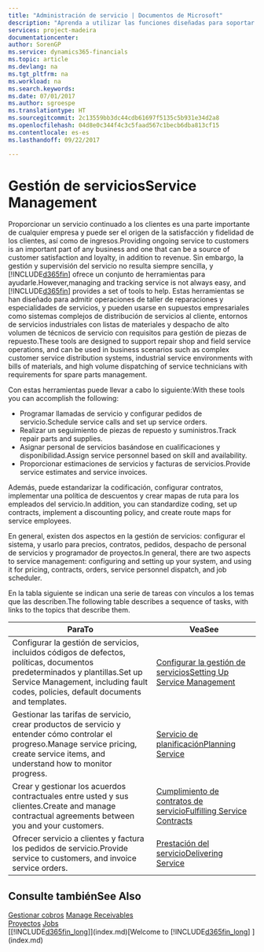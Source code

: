 ```yaml
---
title: "Administración de servicio | Documentos de Microsoft"
description: "Aprenda a utilizar las funciones diseñadas para soportar las operaciones del taller de reparaciones y del servicio de campo."
services: project-madeira
documentationcenter: 
author: SorenGP
ms.service: dynamics365-financials
ms.topic: article
ms.devlang: na
ms.tgt_pltfrm: na
ms.workload: na
ms.search.keywords: 
ms.date: 07/01/2017
ms.author: sgroespe
ms.translationtype: HT
ms.sourcegitcommit: 2c13559bb3dc44cdb61697f5135c5b931e34d2a8
ms.openlocfilehash: 04d8e0c344f4c3c5faad567c1becb6dba813cf15
ms.contentlocale: es-es
ms.lasthandoff: 09/22/2017

---
```

# <a name="service-management"></a><span data-ttu-id="14893-103">Gestión de servicios</span><span class="sxs-lookup"><span data-stu-id="14893-103">Service Management</span></span>
<span data-ttu-id="14893-104">Proporcionar un servicio continuado a los clientes es una parte importante de cualquier empresa y puede ser el origen de la satisfacción y fidelidad de los clientes, así como de ingresos.</span><span class="sxs-lookup"><span data-stu-id="14893-104">Providing ongoing service to customers is an important part of any business and one that can be a source of customer satisfaction and loyalty, in addition to revenue.</span></span> <span data-ttu-id="14893-105">Sin embargo, la gestión y supervisión del servicio no resulta siempre sencilla, y [!INCLUDE[d365fin](includes/d365fin_md.md)] ofrece un conjunto de herramientas para ayudarle.</span><span class="sxs-lookup"><span data-stu-id="14893-105">However,managing and tracking service is not always easy, and [!INCLUDE[d365fin](includes/d365fin_md.md)] provides a set of tools to help.</span></span> <span data-ttu-id="14893-106">Estas herramientas se han diseñado para admitir operaciones de taller de reparaciones y especialidades de servicios, y pueden usarse en supuestos empresariales como sistemas complejos de distribución de servicios al cliente, entornos de servicios industriales con listas de materiales y despacho de alto volumen de técnicos de servicio con requisitos para gestión de piezas de repuesto.</span><span class="sxs-lookup"><span data-stu-id="14893-106">These tools are designed to support repair shop and field service operations, and can be used in business scenarios such as complex customer service distribution systems, industrial service environments with bills of materials, and high volume dispatching of service technicians with requirements for spare parts management.</span></span>  
  
 <span data-ttu-id="14893-107">Con estas herramientas puede llevar a cabo lo siguiente:</span><span class="sxs-lookup"><span data-stu-id="14893-107">With these tools you can accomplish the following:</span></span>  
  
* <span data-ttu-id="14893-108">Programar llamadas de servicio y configurar pedidos de servicio.</span><span class="sxs-lookup"><span data-stu-id="14893-108">Schedule service calls and set up service orders.</span></span>  
* <span data-ttu-id="14893-109">Realizar un seguimiento de piezas de repuesto y suministros.</span><span class="sxs-lookup"><span data-stu-id="14893-109">Track repair parts and supplies.</span></span>  
* <span data-ttu-id="14893-110">Asignar personal de servicios basándose en cualificaciones y disponibilidad.</span><span class="sxs-lookup"><span data-stu-id="14893-110">Assign service personnel based on skill and availability.</span></span>  
* <span data-ttu-id="14893-111">Proporcionar estimaciones de servicios y facturas de servicios.</span><span class="sxs-lookup"><span data-stu-id="14893-111">Provide service estimates and service invoices.</span></span>  
  
<span data-ttu-id="14893-112">Además, puede estandarizar la codificación, configurar contratos, implementar una política de descuentos y crear mapas de ruta para los empleados del servicio.</span><span class="sxs-lookup"><span data-stu-id="14893-112">In addition, you can standardize coding, set up contracts, implement a discounting policy, and create route maps for service employees.</span></span>  
  
<span data-ttu-id="14893-113">En general, existen dos aspectos en la gestión de servicios: configurar el sistema, y usarlo para precios, contratos, pedidos, despacho de personal de servicios y programador de proyectos.</span><span class="sxs-lookup"><span data-stu-id="14893-113">In general, there are two aspects to service management: configuring and setting up your system, and using it for pricing, contracts, orders, service personnel dispatch, and job scheduler.</span></span>  
  
<span data-ttu-id="14893-114">En la tabla siguiente se indican una serie de tareas con vínculos a los temas que las describen.</span><span class="sxs-lookup"><span data-stu-id="14893-114">The following table describes a sequence of tasks, with links to the topics that describe them.</span></span>   
  
|<span data-ttu-id="14893-115">**Para**</span><span class="sxs-lookup"><span data-stu-id="14893-115">**To**</span></span>|<span data-ttu-id="14893-116">**Vea**</span><span class="sxs-lookup"><span data-stu-id="14893-116">**See**</span></span>|  
|------------|-------------|  
|<span data-ttu-id="14893-117">Configurar la gestión de servicios, incluidos códigos de defectos, políticas, documentos predeterminados y plantillas.</span><span class="sxs-lookup"><span data-stu-id="14893-117">Set up Service Management, including fault codes, policies, default documents and templates.</span></span>|[<span data-ttu-id="14893-118">Configurar la gestión de servicios</span><span class="sxs-lookup"><span data-stu-id="14893-118">Setting Up Service Management</span></span>](service-setup-service.md)|  
|<span data-ttu-id="14893-119">Gestionar las tarifas de servicio, crear productos de servicio y entender cómo controlar el progreso.</span><span class="sxs-lookup"><span data-stu-id="14893-119">Manage service pricing, create service items, and understand how to monitor progress.</span></span>|[<span data-ttu-id="14893-120">Servicio de planificación</span><span class="sxs-lookup"><span data-stu-id="14893-120">Planning Service</span></span>](service-plan-service.md)|  
|<span data-ttu-id="14893-121">Crear y gestionar los acuerdos contractuales entre usted y sus clientes.</span><span class="sxs-lookup"><span data-stu-id="14893-121">Create and manage contractual agreements between you and your customers.</span></span>|[<span data-ttu-id="14893-122">Cumplimiento de contratos de servicio</span><span class="sxs-lookup"><span data-stu-id="14893-122">Fulfilling Service Contracts</span></span>](service-fulfill-service-contracts.md)|  
|<span data-ttu-id="14893-123">Ofrecer servicio a clientes y factura los pedidos de servicio.</span><span class="sxs-lookup"><span data-stu-id="14893-123">Provide service to customers, and invoice service orders.</span></span>|[<span data-ttu-id="14893-124">Prestación del servicio</span><span class="sxs-lookup"><span data-stu-id="14893-124">Delivering Service</span></span>](service-deliver-service.md)|  
  
## <a name="see-also"></a><span data-ttu-id="14893-125">Consulte también</span><span class="sxs-lookup"><span data-stu-id="14893-125">See Also</span></span>  
<span data-ttu-id="14893-126">[Gestionar cobros](receivables-manage-receivables.md) </span><span class="sxs-lookup"><span data-stu-id="14893-126">[Manage Receivables](receivables-manage-receivables.md) </span></span>  
<span data-ttu-id="14893-127">[Proyectos](projects-how-create-jobs.md) </span><span class="sxs-lookup"><span data-stu-id="14893-127">[Jobs](projects-how-create-jobs.md) </span></span>  
<span data-ttu-id="14893-128">[[!INCLUDE[d365fin_long](includes/d365fin_long_md.md)]](index.md)</span><span class="sxs-lookup"><span data-stu-id="14893-128">[Welcome to [!INCLUDE[d365fin_long](includes/d365fin_long_md.md)] ](index.md)</span></span>

